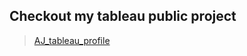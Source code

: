 ## Checkout my tableau public project
> [AJ_tableau_profile](https://public.tableau.com/app/profile/ajay.kumar7882/viz/covid19_visualization/Dashboard1) 

